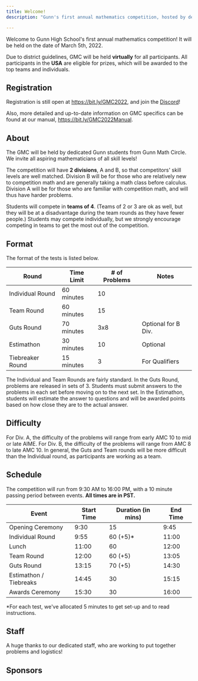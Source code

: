 ```yaml
---
title: Welcome!
description: "Gunn's first annual mathematics competition, hosted by dedicated high school students."

---
```


Welcome to Gunn High School's first annual mathematics competition! It will be held on the date of March 5th, 2022.

Due to district guidelines, GMC will be held **virtually** for all participants. All participants in the **USA** are eligible for prizes, which will be awarded to the top teams and individuals.

## Registration

Registration is still open at <https://bit.ly/GMC2022>, and join the [Discord](https://discord.gg/3jsRqhahJW)!

Also, more detailed and up-to-date information on GMC specifics can be found at our manual, <https://bit.ly/GMC2022Manual>.

## About

The GMC will be held by dedicated Gunn students from Gunn Math Circle. We invite all aspiring mathematicians of all skill levels!

The competition will have **2 divisions**, A and B, so that competitors' skill levels are well matched. Division B will be for those who are relatively new to competition math and are generally taking a math class before calculus. Division A will be for those who are familiar with competition math, and will thus have harder problems.

Students will compete in **teams of 4**. (Teams of 2 or 3 are ok as well, but they will be at a disadvantage during the team rounds as they have fewer people.) Students may compete individually, but we strongly encourage competing in teams to get the most out of the competition.

## Format

The format of the tests is listed below.

| Round | Time Limit | # of Problems | Notes |
| --- | --- | --- | --- | 
| Individual Round | 60 minutes | 10  |
| Team Round | 60 minutes | 15  |
| Guts Round | 70 minutes | 3x8 | Optional for B Div. |
| Estimathon | 30 minutes | 10 | Optional |
| Tiebreaker Round | 15 minutes | 3 | For Qualifiers |

The Individual and Team Rounds are fairly standard. In the Guts Round, problems are released in sets of 3. Students must submit answers to the problems in each set before moving on to the next set. In the Estimathon, students will estimate the answer to questions and will be awarded points based on how close they are to the actual answer.

## Difficulty

For Div. A, the difficulty of the problems will range from early AMC 10 to mid or late AIME. For Div. B, the difficulty of the problems will range from AMC 8 to late AMC 10. In general, the Guts and Team rounds will be more difficult than the Individual round, as participants are working as a team.

## Schedule

The competition will run from 9:30 AM to 16:00 PM, with a 10 minute passing period between events. **All times are in PST.**

| Event | Start Time | Duration (in mins) | End Time |
| --- | --- | --- | --- |
| Opening Ceremony | 9:30 | 15 | 9:45 |
| Individual Round | 9:55 | 60 (+5)* | 11:00 |
| Lunch | 11:00 | 60 | 12:00 |
| Team Round | 12:00 | 60 (+5) | 13:05 |
| Guts Round | 13:15 | 70 (+5) | 14:30 |
| Estimathon / Tiebreaks | 14:45 | 30 | 15:15 |
| Awards Ceremony | 15:30 | 30 | 16:00 |

*For each test, we've allocated 5 minutes to get set-up and to read instructions.

## Staff

A huge thanks to our dedicated staff, who are working to put together problems and logistics!

## Sponsors
